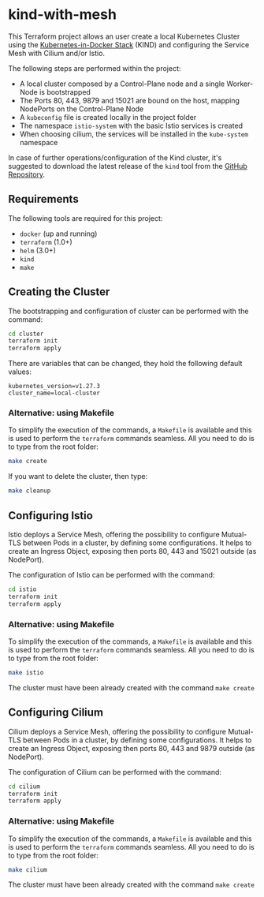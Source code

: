 # kind-with-mesh

This Terraform project allows an user create a local Kubernetes Cluster using the [Kubernetes-in-Docker Stack](https://github.com/kubernetes-sigs/kind) (KIND) and configuring the Service Mesh with Cilium and/or Istio.

The following steps are performed within the project:

* A local cluster composed by a Control-Plane node and a single Worker-Node is bootstrapped
* The Ports 80, 443, 9879 and 15021 are bound on the host, mapping NodePorts on the Control-Plane Node
* A `kubeconfig` file is created locally in the project folder
* The namespace `istio-system` with the basic Istio services is created
* When choosing cilium, the services will be installed in the `kube-system` namespace

In case of further operations/configuration of the Kind cluster, it's suggested to download the latest release of the `kind` tool from the [GitHub Repository](https://github.com/kubernetes-sigs/kind/releases/latest).

## Requirements

The following tools are required for this project:

* `docker` (up and running)
* `terraform` (1.0+)
* `helm` (3.0+)
* `kind`
* `make`

## Creating the Cluster

The bootstrapping and configuration of cluster can be performed with the command:

```sh
cd cluster
terraform init
terraform apply
```

There are variables that can be changed, they hold the following default values:

```hcl
kubernetes_version=v1.27.3
cluster_name=local-cluster
```

### Alternative: using Makefile

To simplify the execution of the commands, a `Makefile` is available and this is used to perform the `terraform` commands seamless. All you need to do is to type from the root folder:

```sh
make create
```

If you want to delete the cluster, then type:

```sh
make cleanup
```

## Configuring Istio

Istio deploys a Service Mesh, offering the possibility to configure Mutual-TLS between Pods in a cluster, by defining some configurations. It helps to create an Ingress Object, exposing then ports 80, 443 and 15021 outside (as NodePort).

The configuration of Istio can be performed with the command:

```sh
cd istio
terraform init
terraform apply
```

### Alternative: using Makefile

To simplify the execution of the commands, a `Makefile` is available and this is used to perform the `terraform` commands seamless. All you need to do is to type from the root folder:

```sh
make istio
```

The cluster must have been already created with the command `make create`

## Configuring Cilium

Cilium deploys a Service Mesh, offering the possibility to configure Mutual-TLS between Pods in a cluster, by defining some configurations. It helps to create an Ingress Object, exposing then ports 80, 443 and 9879 outside (as NodePort).

The configuration of Cilium can be performed with the command:

```sh
cd cilium
terraform init
terraform apply
```

### Alternative: using Makefile

To simplify the execution of the commands, a `Makefile` is available and this is used to perform the `terraform` commands seamless. All you need to do is to type from the root folder:

```sh
make cilium
```

The cluster must have been already created with the command `make create`
